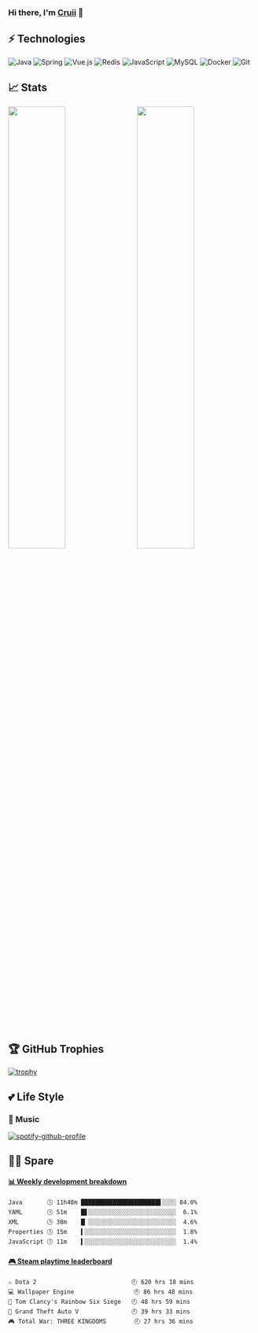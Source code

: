 ### Hi there, I'm [Cruii](https://cruii.io/) 👋

## ⚡ Technologies

![Java](https://img.shields.io/badge/-Java-gray?style=flat-square&logo=java&logoColor=007396)
![Spring](https://img.shields.io/badge/-Spring-gray?style=flat-square&logo=spring)
![Vue.js](https://img.shields.io/badge/-Vue.js-gray?style=flat-square&logo=vue.js)
![Redis](https://img.shields.io/badge/-Redis-gray?style=flat-square&logo=Redis)
![JavaScript](https://img.shields.io/badge/-JavaScript-gray?style=flat-square&logo=javascript)
![MySQL](https://img.shields.io/badge/-MySQL-gray?style=flat-square&logo=mysql&logoColor=blue)
![Docker](https://img.shields.io/badge/-Docker-gray?style=flat-square&logo=docker)
![Git](https://img.shields.io/badge/-Git-gray?style=flat-square&logo=git)

## 📈 Stats
<img  src="https://github-readme-stats.vercel.app/api?username=cruii&show_icons=true&hide_border=true&theme=dark" width="48%" align="right" >
<img  src="https://github-readme-streak-stats.herokuapp.com/?user=cruii&theme=dark" width="48%" >

## 🏆 GitHub Trophies
[![trophy](https://github-profile-trophy.vercel.app/?username=cruii&theme=alduin)](https://github.com/ryo-ma/github-profile-trophy)
## 💕 Life Style
### 🎵 Music
[![spotify-github-profile](https://spotify-github-profile.vercel.app/api/view?uid=e979438zirmb7s3yctw95mhn4&cover_image=true)](https://github.com/kittinan/spotify-github-profile)

## 👨‍💻‍ Spare 
<!-- waka-box start -->
#### <a href="https://gist.github.com/d235c8ecfc2fb0fbd4b2513f3cf2647f" target="_blank">📊 Weekly development breakdown</a>
```text
Java       🕓 11h48m ██████████████████████▋░░░░ 84.0%
YAML       🕓 51m    █▋░░░░░░░░░░░░░░░░░░░░░░░░░  6.1%
XML        🕓 38m    █▏░░░░░░░░░░░░░░░░░░░░░░░░░  4.6%
Properties 🕓 15m    ▍░░░░░░░░░░░░░░░░░░░░░░░░░░  1.8%
JavaScript 🕓 11m    ▍░░░░░░░░░░░░░░░░░░░░░░░░░░  1.4%
```
<!-- Powered by https://github.com/YouEclipse/waka-box-go . -->
<!-- waka-box end -->
 
<!-- steam-box start -->
#### <a href="https://gist.github.com/b44d1f8705805ae078575596824909c6" target="_blank">🎮 Steam playtime leaderboard</a>
```text
⚔️ Dota 2                           🕘 620 hrs 18 mins
💻 Wallpaper Engine                 🕘 86 hrs 48 mins
🔫 Tom Clancy's Rainbow Six Siege   🕘 48 hrs 59 mins
🚓 Grand Theft Auto V               🕘 39 hrs 33 mins
🎮 Total War: THREE KINGDOMS        🕘 27 hrs 36 mins
```
<!-- Powered by https://github.com/YouEclipse/steam-box . -->
<!-- steam-box end -->
